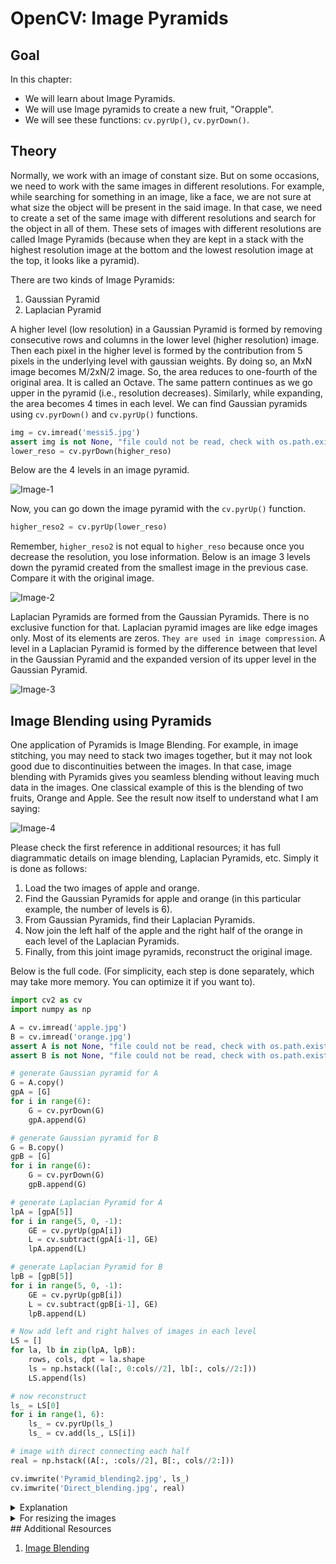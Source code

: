 # OpenCV: Image Pyramids

## Goal

In this chapter:

- We will learn about Image Pyramids.
- We will use Image pyramids to create a new fruit, "Orapple".
- We will see these functions: `cv.pyrUp()`, `cv.pyrDown()`.

## Theory

Normally, we work with an image of constant size. But on some occasions, we need to work with the same images in different resolutions. For example, while searching for something in an image, like a face, we are not sure at what size the object will be present in the said image. In that case, we need to create a set of the same image with different resolutions and search for the object in all of them. These sets of images with different resolutions are called Image Pyramids (because when they are kept in a stack with the highest resolution image at the bottom and the lowest resolution image at the top, it looks like a pyramid).

There are two kinds of Image Pyramids:

1. Gaussian Pyramid
2. Laplacian Pyramid

A higher level (low resolution) in a Gaussian Pyramid is formed by removing consecutive rows and columns in the lower level (higher resolution) image. Then each pixel in the higher level is formed by the contribution from 5 pixels in the underlying level with gaussian weights. By doing so, an MxN image becomes M/2xN/2 image. So, the area reduces to one-fourth of the original area. It is called an Octave. The same pattern continues as we go upper in the pyramid (i.e., resolution decreases). Similarly, while expanding, the area becomes 4 times in each level. We can find Gaussian pyramids using `cv.pyrDown()` and `cv.pyrUp()` functions.

```python
img = cv.imread('messi5.jpg')
assert img is not None, "file could not be read, check with os.path.exists()"
lower_reso = cv.pyrDown(higher_reso)
```

Below are the 4 levels in an image pyramid.

![Image-1](https://docs.opencv.org/5.x/messipyr.jpg)

Now, you can go down the image pyramid with the `cv.pyrUp()` function.

```python
higher_reso2 = cv.pyrUp(lower_reso)
```

Remember, `higher_reso2` is not equal to `higher_reso` because once you decrease the resolution, you lose information. Below is an image 3 levels down the pyramid created from the smallest image in the previous case. Compare it with the original image.

![Image-2](https://docs.opencv.org/5.x/messiup.jpg)

Laplacian Pyramids are formed from the Gaussian Pyramids. There is no exclusive function for that. Laplacian pyramid images are like edge images only. Most of its elements are zeros. `They are used in image compression`. A level in a Laplacian Pyramid is formed by the difference between that level in the Gaussian Pyramid and the expanded version of its upper level in the Gaussian Pyramid.

![Image-3](https://docs.opencv.org/5.x/lap.jpg)

## Image Blending using Pyramids

One application of Pyramids is Image Blending. For example, in image stitching, you may need to stack two images together, but it may not look good due to discontinuities between the images. In that case, image blending with Pyramids gives you seamless blending without leaving much data in the images. One classical example of this is the blending of two fruits, Orange and Apple. See the result now itself to understand what I am saying:

![Image-4](https://docs.opencv.org/5.x/orapple.jpg)

Please check the first reference in additional resources; it has full diagrammatic details on image blending, Laplacian Pyramids, etc. Simply it is done as follows:

1. Load the two images of apple and orange.
2. Find the Gaussian Pyramids for apple and orange (in this particular example, the number of levels is 6).
3. From Gaussian Pyramids, find their Laplacian Pyramids.
4. Now join the left half of the apple and the right half of the orange in each level of the Laplacian Pyramids.
5. Finally, from this joint image pyramids, reconstruct the original image.

Below is the full code. (For simplicity, each step is done separately, which may take more memory. You can optimize it if you want to).

```python
import cv2 as cv
import numpy as np

A = cv.imread('apple.jpg')
B = cv.imread('orange.jpg')
assert A is not None, "file could not be read, check with os.path.exists()"
assert B is not None, "file could not be read, check with os.path.exists()"

# generate Gaussian pyramid for A
G = A.copy()
gpA = [G]
for i in range(6):
    G = cv.pyrDown(G)
    gpA.append(G)

# generate Gaussian pyramid for B
G = B.copy()
gpB = [G]
for i in range(6):
    G = cv.pyrDown(G)
    gpB.append(G)

# generate Laplacian Pyramid for A
lpA = [gpA[5]]
for i in range(5, 0, -1):
    GE = cv.pyrUp(gpA[i])
    L = cv.subtract(gpA[i-1], GE)
    lpA.append(L)

# generate Laplacian Pyramid for B
lpB = [gpB[5]]
for i in range(5, 0, -1):
    GE = cv.pyrUp(gpB[i])
    L = cv.subtract(gpB[i-1], GE)
    lpB.append(L)

# Now add left and right halves of images in each level
LS = []
for la, lb in zip(lpA, lpB):
    rows, cols, dpt = la.shape
    ls = np.hstack((la[:, 0:cols//2], lb[:, cols//2:]))
    LS.append(ls)

# now reconstruct
ls_ = LS[0]
for i in range(1, 6):
    ls_ = cv.pyrUp(ls_)
    ls_ = cv.add(ls_, LS[i])

# image with direct connecting each half
real = np.hstack((A[:, :cols//2], B[:, cols//2:]))

cv.imwrite('Pyramid_blending2.jpg', ls_)
cv.imwrite('Direct_blending.jpg', real)
```

<details>
    <summary>Explanation</summary>
## Explanation:

### 1. Importing Required Libraries

```python
import cv2 as cv
import numpy as np
```

- **`cv2`**: OpenCV library for image processing.
- **`numpy`**: Library for numerical operations, particularly with arrays (used here for image manipulation).

### 2. Reading the Images

```python
A = cv.imread('apple.jpg')
B = cv.imread('orange.jpg')
assert A is not None, "file could not be read, check with os.path.exists()"
assert B is not None, "file could not be read, check with os.path.exists()"
```

- **`cv.imread('apple.jpg')` and `cv.imread('orange.jpg')`**: Load the images `apple.jpg` and `orange.jpg` into variables `A` and `B`.
- **`assert A is not None`**: Ensures the image was successfully loaded; if not, an error message is shown.

### 3. Generating Gaussian Pyramid for Image A

```python
G = A.copy()
gpA = [G]
for i in range(6):
    G = cv.pyrDown(G)
    gpA.append(G)
```

- **`G = A.copy()`**: Create a copy of image `A` to start the pyramid.
- **`gpA = [G]`**: Initialize a list `gpA` to store the Gaussian pyramid of image `A`. It starts with the original image.
- **`cv.pyrDown(G)`**: Applies Gaussian blurring followed by downsampling (reducing the image size by half). This is done iteratively to create a pyramid.
- **`gpA.append(G)`**: Add each downsampled image to the pyramid list `gpA`.

### 4. Generating Gaussian Pyramid for Image B

```python
G = B.copy()
gpB = [G]
for i in range(6):
    G = cv.pyrDown(G)
    gpB.append(G)
```

- This process is identical to the one used for `A`, but it generates the Gaussian pyramid for image `B`, storing it in `gpB`.

### 5. Generating Laplacian Pyramid for Image A

```python
lpA = [gpA[5]]
for i in range(5, 0, -1):
    GE = cv.pyrUp(gpA[i])
    L = cv.subtract(gpA[i-1], GE)
    lpA.append(L)
```

- **`lpA = [gpA[5]]`**: Initialize the Laplacian pyramid `lpA` with the smallest image in the Gaussian pyramid (the last one in `gpA`).
- **`cv.pyrUp(gpA[i])`**: Upsample the image (increases the size by 2x) to match the size of the next level up in the pyramid.
- **`cv.subtract(gpA[i-1], GE)`**: Subtract the upsampled image from the corresponding level in the Gaussian pyramid to get the Laplacian image.
- **`lpA.append(L)`**: Add the Laplacian image to the `lpA` list.

### 6. Generating Laplacian Pyramid for Image B

```python
lpB = [gpB[5]]
for i in range(5, 0, -1):
    GE = cv.pyrUp(gpB[i])
    L = cv.subtract(gpB[i-1], GE)
    lpB.append(L)
```

- This step is identical to the one used for `A`, but it generates the Laplacian pyramid for image `B`, storing it in `lpB`.

### 7. Combining the Two Images at Each Level of the Pyramid

```python
LS = []
for la, lb in zip(lpA, lpB):
    rows, cols, dpt = la.shape
    ls = np.hstack((la[:, 0:cols//2], lb[:, cols//2:]))
    LS.append(ls)
```

- **`zip(lpA, lpB)`**: Pairs the corresponding levels of the Laplacian pyramids of `A` and `B`.More about code snippet, [for la, lb in zip(lpA, lpB)](https://github.com/shyama7004/OpenCV-Personal-Documentation/blob/main/More%20Explanation/2.4.md)
- **`np.hstack((la[:, 0:cols//2], lb[:, cols//2:]))`**: Horizontally stacks the left half of `la` (Laplacian of `A`) with the right half of `lb` (Laplacian of `B`).
- **`LS.append(ls)`**: Adds the combined image at each level to the `LS` list.

### 8. Reconstructing the Final Blended Image

```python
ls_ = LS[0]
for i in range(1, 6):
    ls_ = cv.pyrUp(ls_)
    ls_ = cv.add(ls_, LS[i])
```

- **`ls_ = LS[0]`**: Start with the smallest combined image.
- **`cv.pyrUp(ls_)`**: Upsamples the image to the next level.
- **`cv.add(ls_, LS[i])`**: Add the current upsampled image to the corresponding level in `LS` to reconstruct the final blended image.

### 9. Direct Blending of the Two Images (Without Pyramids)

```python
real = np.hstack((A[:, :cols//2], B[:, cols//2:]))
```

- **`np.hstack((A[:, :cols//2], B[:, cols//2:]))`**: Directly stack the left half of image `A` with the right half of image `B`.

### 10. Saving the Blended Images

```python
cv.imwrite('Pyramid_blending2.jpg', ls_)
cv.imwrite('Direct_blending.jpg', real)
```

- **`cv.imwrite('Pyramid_blending2.jpg', ls_)`**: Save the pyramid-blended image as `Pyramid_blending2.jpg`.
- **`cv.imwrite('Direct_blending.jpg', real)`**: Save the directly blended image as `Direct_blending.jpg`.
</details>
<details>
<summary>For resizing the images</summary>
- If you face any errors then you can do the resizing , mostly it should work.

```python
import cv2 as cv
import numpy as np

# Load images
A = cv.imread("images/messi1.png")
assert A is not None, "File could not be read, check with os.path.exists()"
B = cv.imread("images/ronaldo.png")
assert B is not None, "File could not be read, check with os.path.exists()"

# Generate Gaussian pyramid for A
G = A.copy()
gpA = [G]
for i in range(6):
    G = cv.pyrDown(G)
    gpA.append(G)

# Generate Gaussian pyramid for B
G = B.copy()
gpB = [G]
for i in range(6):
    G = cv.pyrDown(G)
    gpB.append(G)

# Generate Laplacian Pyramid for A
lpA = [gpA[5]]
for i in range(5, 0, -1):
    GE = cv.pyrUp(gpA[i])
    GE = cv.resize(GE, (gpA[i-1].shape[1], gpA[i-1].shape[0]))  # Resize to match shape
    L = cv.subtract(gpA[i-1], GE)
    lpA.append(L)

# Generate Laplacian Pyramid for B
lpB = [gpB[5]]
for i in range(5, 0, -1):
    GE = cv.pyrUp(gpB[i])
    GE = cv.resize(GE, (gpB[i-1].shape[1], gpB[i-1].shape[0]))  # Resize to match shape
    L = cv.subtract(gpB[i-1], GE)
    lpB.append(L)

# Now add left and right halves of the images in each level
LS = []
for la, lb in zip(lpA, lpB):
    la = cv.resize(la, (min(la.shape[1], lb.shape[1]), min(la.shape[0], lb.shape[0])))  # Resize to the smallest shape
    lb = cv.resize(lb, (min(la.shape[1], lb.shape[1]), min(la.shape[0], lb.shape[0])))
    rows, cols, dpt = la.shape
    ls = np.hstack((la[:, :cols//2], lb[:, cols//2:]))
    LS.append(ls)

# Reconstruct the image
ls_ = LS[0]
for i in range(1, 6):
    ls_ = cv.pyrUp(ls_)
    ls_ = cv.resize(ls_, (LS[i].shape[1], LS[i].shape[0]))  # Resize to match the shape
    ls_ = cv.add(ls_, LS[i])

# Direct blending without pyramids
cols = A.shape[1]
real = np.hstack((A[:, :cols//2], B[:, cols//2:]))

# Display results
cv.imshow("Pyramid Blend", ls_)
cv.imshow("Direct Blend", real)

if cv.waitKey(0) & 0xFF == 27:
    cv.destroyAllWindows()
```

### Key Fixes:

1. **Resizing Arrays Before Concatenation**:

   - Before horizontally stacking (`np.hstack`) the two arrays `la` and `lb`, they are resized to have matching dimensions. This ensures that they can be concatenated without any dimension mismatch errors.

2. **General Resize Handling**:
   - Throughout the pyramid construction and reconstruction, ensure that any image being processed is resized to match the target dimensions to avoid similar errors.

This should solve the `ValueError` related to mismatched dimensions during the concatenation process.

</details>
## Additional Resources

1. [Image Blending](http://pages.cs.wisc.edu/~csverma/CS766_09/ImageMosaic/imagemosaic.html)
